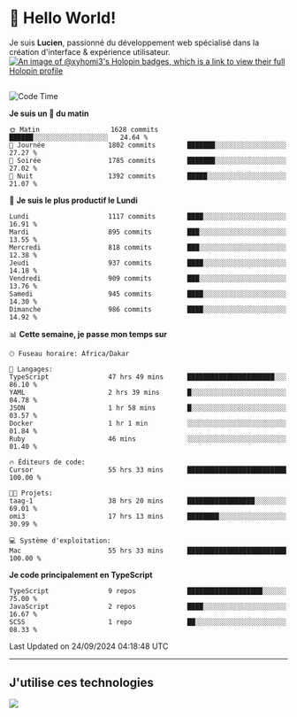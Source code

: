 # 👋 Hello World!

Je suis **Lucien**, passionné du développement web spécialisé dans la création d'interface & expérience utilisateur.
[![An image of @xyhomi3's Holopin badges, which is a link to view their full Holopin profile](https://holopin.me/xyhomi3)](https://holopin.io/@xyhomi3)

##

<!--START_SECTION:waka-->
![Code Time](http://img.shields.io/badge/Code%20Time-2%2C125%20hrs%202%20mins-blue)

**Je suis un 🐤 du matin** 

```text
🌞 Matin                  1628 commits        ██████░░░░░░░░░░░░░░░░░░░   24.64 % 
🌆 Journée                1802 commits        ███████░░░░░░░░░░░░░░░░░░   27.27 % 
🌃 Soirée                 1785 commits        ███████░░░░░░░░░░░░░░░░░░   27.02 % 
🌙 Nuit                   1392 commits        █████░░░░░░░░░░░░░░░░░░░░   21.07 % 
```
📅 **Je suis le plus productif le Lundi** 

```text
Lundi                    1117 commits        ████░░░░░░░░░░░░░░░░░░░░░   16.91 % 
Mardi                    895 commits         ███░░░░░░░░░░░░░░░░░░░░░░   13.55 % 
Mercredi                 818 commits         ███░░░░░░░░░░░░░░░░░░░░░░   12.38 % 
Jeudi                    937 commits         ████░░░░░░░░░░░░░░░░░░░░░   14.18 % 
Vendredi                 909 commits         ███░░░░░░░░░░░░░░░░░░░░░░   13.76 % 
Samedi                   945 commits         ████░░░░░░░░░░░░░░░░░░░░░   14.30 % 
Dimanche                 986 commits         ████░░░░░░░░░░░░░░░░░░░░░   14.92 % 
```


📊 **Cette semaine, je passe mon temps sur** 

```text
🕑︎ Fuseau horaire: Africa/Dakar

💬 Langages: 
TypeScript               47 hrs 49 mins      ██████████████████████░░░   86.10 % 
YAML                     2 hrs 39 mins       █░░░░░░░░░░░░░░░░░░░░░░░░   04.78 % 
JSON                     1 hr 58 mins        █░░░░░░░░░░░░░░░░░░░░░░░░   03.57 % 
Docker                   1 hr 1 min          ░░░░░░░░░░░░░░░░░░░░░░░░░   01.84 % 
Ruby                     46 mins             ░░░░░░░░░░░░░░░░░░░░░░░░░   01.40 % 

🔥 Éditeurs de code: 
Cursor                   55 hrs 33 mins      █████████████████████████   100.00 % 

🐱‍💻 Projets: 
taag-1                   38 hrs 20 mins      █████████████████░░░░░░░░   69.01 % 
omi3                     17 hrs 13 mins      ████████░░░░░░░░░░░░░░░░░   30.99 % 

💻 Système d'exploitation: 
Mac                      55 hrs 33 mins      █████████████████████████   100.00 % 
```

**Je code principalement en TypeScript** 

```text
TypeScript               9 repos             ███████████████████░░░░░░   75.00 % 
JavaScript               2 repos             ████░░░░░░░░░░░░░░░░░░░░░   16.67 % 
SCSS                     1 repo              ██░░░░░░░░░░░░░░░░░░░░░░░   08.33 % 
```




 Last Updated on 24/09/2024 04:18:48 UTC
<!--END_SECTION:waka-->
---

## J'utilise ces technologies

<p align="left">
  <a href="https://skillicons.dev">
    <img src="https://skillicons.dev/icons?i=ts,js,md,scss,tailwind,react,docker,express,astro,vite,nextjs,vercel,figma,ableton" />
  </a>
</p>

